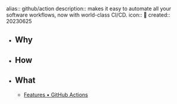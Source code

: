 alias:: github/action
description:: makes it easy to automate all your software workflows, now with world-class CI/CD.
icon:: 🔁
created:: 20230625

- ## Why
- ## How
- ## What
  - [Features • GitHub Actions](https://github.com/features/actions)